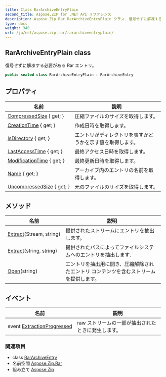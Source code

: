 ```yaml
---
title: Class RarArchiveEntryPlain
second_title: Aspose.ZIP for .NET API リファレンス
description: Aspose.Zip.Rar.RarArchiveEntryPlain クラス. 復号せずに解凍する必要がある Rar エントリ
type: docs
weight: 340
url: /ja/net/aspose.zip.rar/rararchiveentryplain/
---
```

## RarArchiveEntryPlain class

復号せずに解凍する必要がある Rar エントリ。

```csharp
public sealed class RarArchiveEntryPlain : RarArchiveEntry
```

## プロパティ

| 名前 | 説明 |
| --- | --- |
| [CompressedSize](../../aspose.zip.rar/rararchiveentry/compressedsize/) { get; } | 圧縮ファイルのサイズを取得します。 |
| [CreationTime](../../aspose.zip.rar/rararchiveentry/creationtime/) { get; } | 作成日時を取得します。 |
| [IsDirectory](../../aspose.zip.rar/rararchiveentry/isdirectory/) { get; } | エントリがディレクトリを表すかどうかを示す値を取得します。 |
| [LastAccessTime](../../aspose.zip.rar/rararchiveentry/lastaccesstime/) { get; } | 最終アクセス日時を取得します。 |
| [ModificationTime](../../aspose.zip.rar/rararchiveentry/modificationtime/) { get; } | 最終更新日時を取得します。 |
| [Name](../../aspose.zip.rar/rararchiveentry/name/) { get; } | アーカイブ内のエントリの名前を取得します。 |
| [UncompressedSize](../../aspose.zip.rar/rararchiveentry/uncompressedsize/) { get; } | 元のファイルのサイズを取得します。 |

## メソッド

| 名前 | 説明 |
| --- | --- |
| [Extract](../../aspose.zip.rar/rararchiveentry/extract/)(Stream, string) | 提供されたストリームにエントリを抽出します。 |
| [Extract](../../aspose.zip.rar/rararchiveentry/extract/)(string, string) | 提供されたパスによってファイルシステムへのエントリを抽出します. |
| [Open](../../aspose.zip.rar/rararchiveentry/open/)(string) | エントリを抽出用に開き、圧縮解除されたエントリ コンテンツを含むストリームを提供します。 |

## イベント

| 名前 | 説明 |
| --- | --- |
| event [ExtractionProgressed](../../aspose.zip.rar/rararchiveentry/extractionprogressed/) | raw ストリームの一部が抽出されたときに発生します。 |

### 関連項目

* class [RarArchiveEntry](../rararchiveentry/)
* 名前空間 [Aspose.Zip.Rar](../../aspose.zip.rar/)
* 組み立て [Aspose.Zip](../../)


